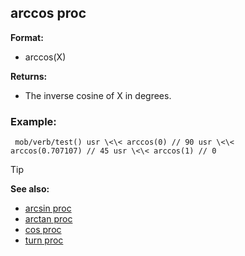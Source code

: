 ## arccos proc

**Format:**
+   arccos(X)
<!-- -->
**Returns:**
+   The inverse cosine of X in degrees.
### Example:

``` dm
 mob/verb/test() usr \<\< arccos(0) // 90 usr \<\<
arccos(0.707107) // 45 usr \<\< arccos(1) // 0 
```


> [!TIP] 
> **See also:**
> +   [arcsin proc](/ref/proc/arcsin.md) 
> +   [arctan proc](/ref/proc/arctan.md) 
> +   [cos proc](/ref/proc/cos.md) 
> +   [turn proc](/ref/proc/turn.md) <!-- -->
